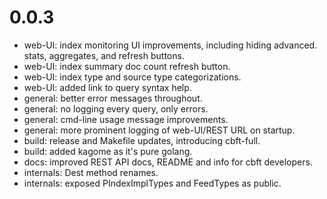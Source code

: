 # 0.0.3

- web-UI: index monitoring UI improvements, including hiding advanced.
  stats, aggregates, and refresh buttons.
- web-UI: index summary doc count refresh button.
- web-UI: index type and source type categorizations.
- web-UI: added link to query syntax help.
- general: better error messages throughout.
- general: no logging every query, only errors.
- general: cmd-line usage message improvements.
- general: more prominent logging of web-UI/REST URL on startup.
- build: release and Makefile updates, introducing cbft-full.
- build: added kagome as it's pure golang.
- docs: improved REST API docs, README and info for cbft developers.
- internals: Dest method renames.
- internals: exposed PIndexImplTypes and FeedTypes as public.
